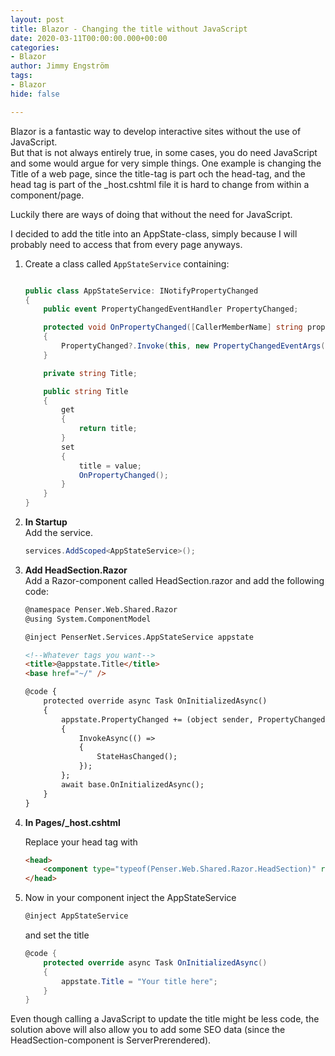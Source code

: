```yaml
---
layout: post
title: Blazor - Changing the title without JavaScript
date: 2020-03-11T00:00:00.000+00:00
categories:
- Blazor
author: Jimmy Engström
tags:
- Blazor
hide: false

---
```


Blazor is a fantastic way to develop interactive sites without the use of JavaScript.  
But that is not always entirely true, in some cases, you do need JavaScript and some would argue for very simple things.
One example is changing the Title of a web page, since the title-tag is part och the head-tag, and the head tag is part of the _host.cshtml file it is hard to change from within a component/page.  

Luckily there are ways of doing that without the need for JavaScript.

I decided to add the title into an AppState-class, simply because I will probably need to access that from every page anyways.
1. Create a class called ```AppStateService``` containing:

    ```` csharp

    public class AppStateService: INotifyPropertyChanged
    {
        public event PropertyChangedEventHandler PropertyChanged;

        protected void OnPropertyChanged([CallerMemberName] string propertyName = null)
        {
            PropertyChanged?.Invoke(this, new PropertyChangedEventArgs(propertyName));
        }

        private string Title;

        public string Title
        {
            get
            {
                return title;
            }
            set
            {
                title = value;
                OnPropertyChanged();
            }
        }
    }

    ````

2. **In Startup**  
    Add the service.

    ```csharp
    services.AddScoped<AppStateService>();
    ```
3. **Add HeadSection.Razor**  
Add a Razor-component called HeadSection.razor and add the following code:

    ```` html
    @namespace Penser.Web.Shared.Razor
    @using System.ComponentModel
    
    @inject PenserNet.Services.AppStateService appstate
    
    <!--Whatever tags you want-->
    <title>@appstate.Title</title>
    <base href="~/" />
    
    @code {
        protected override async Task OnInitializedAsync()
        {
            appstate.PropertyChanged += (object sender, PropertyChangedEventArgs e) =>
            {
                InvokeAsync(() =>
                {
                    StateHasChanged();
                });
            };
            await base.OnInitializedAsync();
        }
    }
    ````

4. **In Pages/_host.cshtml**

    Replace your head tag with
    
    ``` html
    <head>
        <component type="typeof(Penser.Web.Shared.Razor.HeadSection)" render-mode="ServerPrerendered"/>
    </head>
    ````

5. Now in your component inject the AppStateService

    ``` csharp
    @inject AppStateService
    ```
    and set the title

    ```` csharp
    @code {
        protected override async Task OnInitializedAsync()
        {
            appstate.Title = "Your title here";
        }
    }
    ````

Even though calling a JavaScript to update the title might be less code, the solution above will also allow you to add some SEO data (since the HeadSection-component is ServerPrerendered).